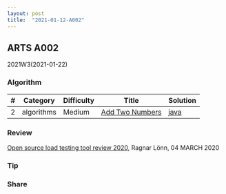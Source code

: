 ```yaml
---
layout: post
title:  "2021-01-12-A002"
---
```


## ARTS A002

2021W3(2021-01-22)

### Algorithm

| #   | Category   | Difficulty | Title                                                             | Solution                                                               |
| --- | ---------- | ---------- | ----------------------------------------------------------------- | ---------------------------------------------------------------------- |
| 2   | algorithms | Medium     | [Add Two Numbers](https://leetcode.com/problems/add-two-numbers/) | [java](../algorithm/leetcode/2.add-two-numbers/2.add-two-numbers.java) |

### Review

[Open source load testing tool review 2020](../review/2021-01-22-comparing-best-open-source-load-testing-tools-review.md), Ragnar Lönn, 04 MARCH 2020

### Tip

### Share
